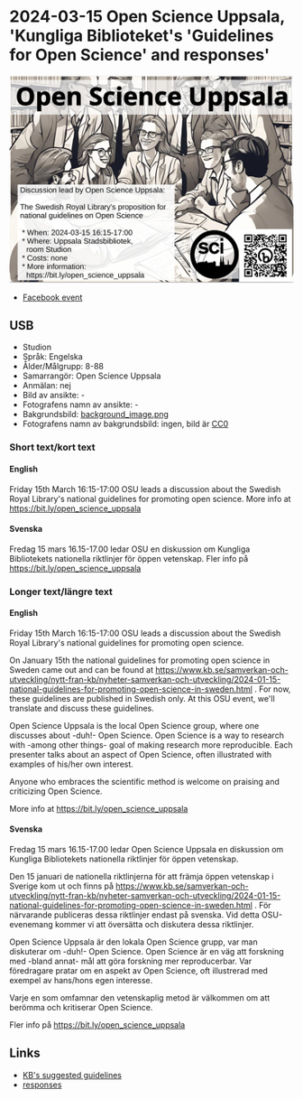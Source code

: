 # 2024-03-15 Open Science Uppsala, 'Kungliga Biblioteket's 'Guidelines for Open Science' and responses'

![](20240315_osu_screens.jpg)

 * [Facebook event](https://fb.me/e/1Lntichpm)

## USB

 * Studion
 * Språk: Engelska
 * Ålder/Målgrupp: 8-88
 * Samarrangör: Open Science Uppsala
 * Anmälan: nej
 * Bild av ansikte: -
 * Fotografens namn av ansikte: -
 * Bakgrundsbild: [background_image.png](background_image.png)
 * Fotografens namn av bakgrundsbild: ingen, bild är [CC0](https://en.wikipedia.org/wiki/Creative_Commons_license#Zero_/_public_domain)

### Short text/kort text

#### English

Friday 15th March 16:15-17:00 OSU leads a discussion about
the Swedish Royal Library's natio­nal guide­li­nes for promoting open science.
More info at https://bit.ly/open_science_uppsala

#### Svenska

Fredag 15 mars 16.15-17.00 ledar OSU en diskussion om
Kungliga Bibliotekets nationella riktlinjer för öppen vetenskap.
Fler info på https://bit.ly/open_science_uppsala

### Longer text/längre text

#### English

Friday 15th March 16:15-17:00 OSU leads a discussion about
the Swedish Royal Library's natio­nal guide­li­nes for promoting open science.

On January 15th the natio­nal guide­li­nes for promoting open science in Sweden
came out and can be found at https://www.kb.se/samverkan-och-utveckling/nytt-fran-kb/nyheter-samverkan-och-utveckling/2024-01-15-national-guidelines-for-promoting-open-science-in-sweden.html .
For now, these guidelines are published in Swedish only.
At this OSU event, we'll translate and discuss these guidelines.

Open Science Uppsala is the local Open Science group,
where one discusses about -duh!- Open Science.
Open Science is a way to research with -among other things-
goal of making research more reproducible.
Each presenter talks about an aspect of Open Science, often
illustrated with examples of his/her own interest.

Anyone who embraces the scientific method is welcome
on praising and criticizing Open Science.

More info at https://bit.ly/open_science_uppsala

#### Svenska

Fredag 15 mars 16.15-17.00 ledar Open Science Uppsala
en diskussion om
Kungliga Bibliotekets nationella riktlinjer för öppen vetenskap.

Den 15 januari de nationella riktlinjerna för att främja öppen vetenskap i Sverige
kom ut och finns på https://www.kb.se/samverkan-och-utveckling/nytt-fran-kb/nyheter-samverkan-och-utveckling/2024-01-15-national-guidelines-for-promoting-open-science-in-sweden.html .
För närvarande publiceras dessa riktlinjer endast på svenska.
Vid detta OSU-evenemang kommer vi att översätta och diskutera dessa riktlinjer.

Open Science Uppsala är den lokala Open Science grupp, 
var man diskuterar om -duh!- Open Science. 
Open Science är en väg att forskning med -bland annat- 
mål att göra forskning mer reproducerbar.
Var föredragare pratar om en aspekt av Open Science, oft
illustrerad med exempel av hans/hons egen interesse.

Varje en som omfamnar den vetenskaplig metod är välkommen
om att berömma och kritiserar Open Science.

Fler info på https://bit.ly/open_science_uppsala

## Links

 * [KB's suggested guidelines](https://www.kb.se/samverkan-och-utveckling/nationella-riktlinjer-for-oppen-vetenskap.html)
 * [responses](https://www.kb.se/samverkan-och-utveckling/nationella-riktlinjer-for-oppen-vetenskap/inkomna-svar.html)
